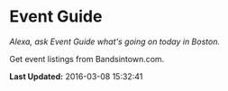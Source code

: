 # Event Guide
*Alexa, ask Event Guide what's going on today in Boston.*

Get event listings from Bandsintown.com.

**Last Updated:** 2016-03-08 15:32:41